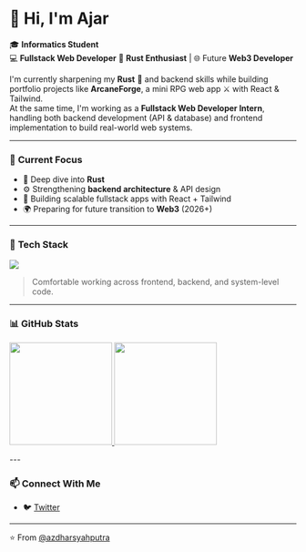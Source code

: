 # 👋 Hi, I'm Ajar

🎓 **Informatics Student**  
💻 **Fullstack Web Developer**
🦀 **Rust Enthusiast** | 🌐 Future **Web3 Developer**

I'm currently sharpening my **Rust** 🧠 and backend skills while building portfolio projects like **ArcaneForge**, a mini RPG web app ⚔️ with React & Tailwind.  
At the same time, I'm working as a **Fullstack Web Developer Intern**, handling both backend development (API & database) and frontend implementation to build real-world web systems.

---

### 🚀 **Current Focus**
- 🦀 Deep dive into **Rust**
- ⚙️ Strengthening **backend architecture** & API design  
- 🧱 Building scalable fullstack apps with React + Tailwind  
- 🌍 Preparing for future transition to **Web3** (2026+)

---

### 🧰 **Tech Stack**

<p align="left">
  <img src="https://skillicons.dev/icons?i=html,css,javascript,typescript,php,go,rust,laravel,express,react,tailwind,git,mysql,docker,linux" />
</p>

> Comfortable working across frontend, backend, and system-level code.

---

### 📊 **GitHub Stats**
<p align="left">
<a href="https://github.com/azdharsyahputra">
  <img height="180em" src="https://github-readme-stats-eight-theta.vercel.app/api?username=azdharsyahputra&show_icons=true&theme=algolia&include_all_commits=true&count_private=true"/>
  <img height="180em" src="https://github-readme-stats-eight-theta.vercel.app/api/top-langs/?username=azdharsyahputra&layout=compact&langs_count=8&theme=algolia"/>
</a>
</p>
---

### 📫 **Connect With Me**

- 🐦 [Twitter](https://twitter.com/muhammadazdhar3)

---

⭐️ From [@azdharsyahputra](https://github.com/azdharsyahputra)














